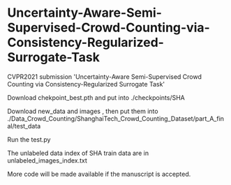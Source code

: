 # Uncertainty-Aware-Semi-Supervised-Crowd-Counting-via-Consistency-Regularized-Surrogate-Task
CVPR2021 submission 'Uncertainty-Aware Semi-Supervised Crowd Counting via Consistency-Regularized Surrogate Task'

Download chekpoint_best.pth and put into ./checkpoints/SHA



Download new_data and images , then put them into ./Data_Crowd_Counting/ShanghaiTech_Crowd_Counting_Dataset/part_A_final/test_data



Run the test.py



The unlabeled data index of SHA train data are in unlabeled_images_index.txt



More code will be made available if the manuscript is accepted.

